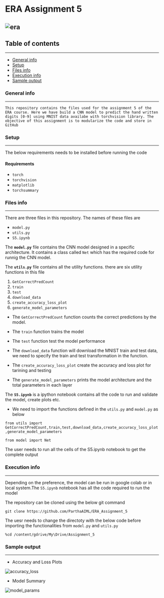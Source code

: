 
# ERA Assignment 5


![era](https://github.com/ParthaAIML/ERA_Assignment_5/assets/100613266/71a005f6-ce58-42c9-96f8-4d0954db54bd)
---

## Table of contents
---
* [General info](#general-info)
* [Setup](#setup)
* [Files info](#files-ino)
* [Execution info](#execution-info)
* [Sample output](#sample-output)

### General info
---
`This repository contains the files used for the assignment 5 of the ERA course. Here we have build a CNN model to predict the hand written digits [0-9] using MNIST data availabe with torchvision library. The objective of this assignment is to modularize the code and store in GitHub`

### Setup
---
The below requirements needs to be installed before running the code

#### Requirements
* `torch`
* `torchvision`
* `matplotlib`
* `torchsummary`

### Files info
---
There are three files in this repository. The names of these files are 
* `model.py`
* `utils.py`
* `S5.ipynb`

The **`model.py`** file contains the CNN model designed in a specific architecture. It contains a class called `Net` which has the required code for runnig the CNN model.

The **`utils.py`** file contains all the utility functions. there are six utility functions in this file

 1. `GetCorrectPredCount`
 2. `train`
 3. `test`
 4. `download_data`
 5. `create_accuracy_loss_plot`
 6. `generate_model_parameters`
 
 * The `GetCorrectPredCount` function counts the correct predictions by the model.
 
 * The  `train` function trains the model
 
 * The  `test` function test the model performance

 * The  `download_data` function will download the MNIST train and test data, we need to specify the train and test transformation in the function.

 * The `create_accuracy_loss_plot` create the accuracy and loss plot for tarining and testing

 * The `generate_model_parameters` prints the model architecture and the total parameters in each layer

The **`S5.ipynb`** is a ipython notebook contains all the code to run and validate the model, create plots etc.

 * We need to import the functions defined in the `utils.py` and `model.py` as below

  `from utils import  GetCorrectPredCount,train,test,download_data,create_accuracy_loss_plot,generate_model_parameters`

  `from model import Net`
  
  The user needs to run all the cells of the S5.ipynb notebook to get the complete output

### Execution info
---
Depending on the preference, the model can be run in google colab or in local system.The `S5.ipynb` notebook has all the code required to run the model

The repository can be cloned using the below git command

`git clone https://github.com/ParthaAIML/ERA_Assignment_5`

The uesr needs to change the directoty with the below code before importing the functionalities from `model.py` and `utils.py`

`%cd /content/gdrive/My\Drive/Assignment_5` 

### Sample output
---
* Accuracy and Loss Plots

![accuracy_loss](https://github.com/ParthaAIML/ERA_Assignment_5/assets/100613266/f8330383-97db-438d-ae74-fb9431c1bfdb)

* Model Summary

![model_params](https://github.com/ParthaAIML/ERA_Assignment_5/assets/100613266/496e096d-7e42-4000-b74d-251f6f25399e)






